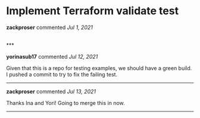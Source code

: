 # Implement Terraform validate test

**zackproser** commented *Jul 1, 2021*


<br />
***


**yorinasub17** commented *Jul 12, 2021*

Given that this is a repo for testing examples, we should have a green build. I pushed a commit to try to fix the failing test.
***

**zackproser** commented *Jul 13, 2021*

Thanks Ina and Yori! Going to merge this in now.
***

